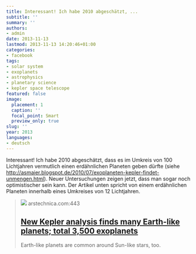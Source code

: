 ```yaml
---
title: Interessant! Ich habe 2010 abgeschätzt, ...
subtitle: ''
summary: ''
authors:
- admin
date: 2013-11-13
lastmod: 2013-11-13 14:20:46+01:00
categories:
- facebook
tags:
- solar system
- exoplanets
- astrophysics
- planetary science
- kepler space telescope
featured: false
image:
  placement: 1
  caption: ''
  focal_point: Smart
  preview_only: true
slug: ''
year: 2013
languages:
- deutsch
---
```


Interessant! Ich habe 2010 abgeschätzt, dass es im Umkreis von 100 Lichtjahren vermutlich einen erdähnlichen Planeten geben dürfte (siehe http://asmaier.blogspot.de/2010/07/exoplaneten-kepler-findet-unmengen.html). Neuer Untersuchungen zeigen jetzt, dass man sogar noch optimistischer sein kann. Der Artikel unten spricht von einem erdähnlichen Planeten innerhalb eines Umkreises von 12 Lichtjahren.
> [![](https://cdn.arstechnica.net/wp-content/uploads/2013/11/CompLifeZoneWtxt-full-640x215.jpg)](http://arstechnica.com/science/2013/11/new-kepler-analysis-finds-many-earth-like-planets-total-3500-exoplanets/)
> arstechnica.com:443
> ## [New Kepler analysis finds many Earth-like planets; total 3,500 exoplanets](http://arstechnica.com/science/2013/11/new-kepler-analysis-finds-many-earth-like-planets-total-3500-exoplanets/)
>
>Earth-like planets are common around Sun-like stars, too.